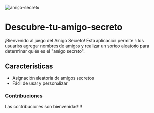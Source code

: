 ![amigo-secreto](https://github.com/user-attachments/assets/2318a4e6-7848-4cb5-8f87-edae06dde023)

# Descubre-tu-amigo-secreto
¡Bienvenido al juego del Amigo Secreto! Esta aplicación permite a los usuarios agregar nombres de amigos y realizar un sorteo aleatorio para determinar quién es el "amigo secreto".
## Características
- Asignación aleatoria de amigos secretos
- Fácil de usar y personalizar
### Contribuciones
Las contribuciones son bienvenidas!!!!
